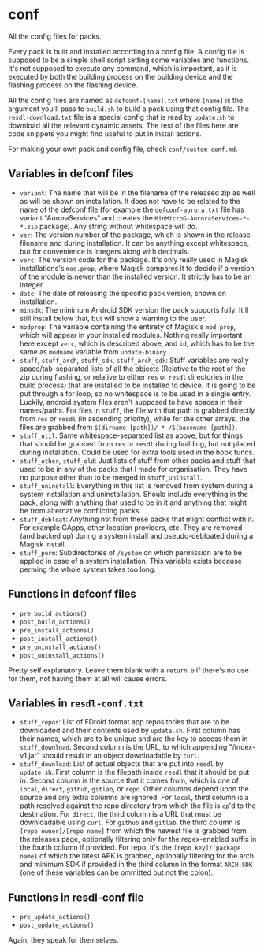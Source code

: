 # conf

All the config files for packs.

Every pack is built and installed according to a config file. A config file is
supposed to be a simple shell script setting some variables and functions. It's
not supposed to execute any command, which is important, as it is executed by
both the building process on the building device and the flashing process on
the flashing device.

All the config files are named as `defconf-[name].txt` where `[name]` is the
argument you'll pass to `build.sh` to build a pack using that config file.
The `resdl-download.txt` file is a special config that is read by `update.sh`
to download all the relevant dynamic assets.
The rest of the files here are code snippets you might find useful to put in
install actions.

For making your own pack and config file, check `conf/custom-conf.md`.

## Variables in defconf files

 - `variant`: The name that will be in the filename of the released zip as well
   as will be shown on installation. It does not have to be related to the name
   of the defconf file (for example the `defconf-aurora.txt` file has variant
   "AuroraServices" and creates the `MinMicroG-AuroraServices-*-*.zip` package).
   Any string without whitespace will do.
 - `ver`: The version number of the package, which is shown in the release
   filename and during installation. It can be anything except whitespace, but
   for convenience is integers along with decimals.
 - `verc`: The version code for the package. It's only really used in Magisk
   installations's `mod.prop`, where Magisk compares it to decide if a version
   of the module is newer than the installed version. It strictly has to be an
   integer.
 - `date`: The date of releasing the specific pack version, shown on
   installation.
 - `minsdk`: The minimum Android SDK version the pack supports fully. It'll
   still install below that, but will show a warning to the user.
 - `modprop`: The variable containing the entirety of Magisk's `mod.prop`,
   which will appear in your installed modules. Nothing really important here
   except `verc`, which is described above, and `id`, which has to be the same
   as `modname` variable from `update-binary`.
 - `stuff`, `stuff_arch`, `stuff_sdk`, `stuff_arch_sdk`: Stuff variables are
   really space/tab-separated lists of all the objects (Relative to the root of
   the zip during flashing, or relative to either `res` or `resdl` directories
   in the build process) that are installed to be installed to device. It is
   going to be put through a for loop, so no whitespace is to be used in a
   single entry. Luckily, android system files aren't supposed to have spaces
   in their names/paths. For files in `stuff`, the file with that path is
   grabbed directly from `res` or `resdl` (in ascending priority), while for
   the other arrays, the files are grabbed from
   `$(dirname [path])/-*-/$(basename [path])`.
 - `stuff_util`: Same whitespace-separated list as above, but for things that
   should be grabbed from `res` or `resdl` during building, but not placed
   during installation. Could be used for extra tools used in the hook funcs.
 - `stuff_other`, `stuff_old`: Just lists of stuff from other packs and stuff
   that used to be in any of the packs that I made for organisation. They have
   no purpose other than to be merged in `stuff_uninstall`.
 - `stuff_uninstall`: Everything in this list is removed from system during a
   system installation and uninstallation. Should include everything in the
   pack, along with anything that used to be in it and anything that might be
   from alternative conflicting packs.
 - `stuff_debloat`: Anything not from these packs that might conflict with it.
   For example GApps, other location providers, etc. They are removed (and
   backed up) during a system install and pseudo-debloated during a Magisk
   install.
 - `stuff_perm`: Subdirectories of `/system` on which permission are to be
   applied in case of a system installation. This variable exists because
   perming the whole system takes too long.

## Functions in defconf files

 - `pre_build_actions()`
 - `post_build_actions()`
 - `pre_install_actions()`
 - `post_install_actions()`
 - `pre_uninstall_actions()`
 - `post_uninstall_actions()`

Pretty self explanatory. Leave them blank with a `return 0` if there's no use
for them, not having them at all will cause errors.

## Variables in `resdl-conf.txt`

 - `stuff_repos`: List of FDroid format app repositories that are to be
   downloaded and their contents used by `update.sh`. First column has their
   names, which are to be unique and are the key to access them in
   `stuff_download`. Second column is the URL, to which appending "/index-v1.jar"
   should result in an object downloadable by `curl`.
 - `stuff_download`: List of actual objects that are put into `resdl` by
   `update.sh`. First column is the filepath inside `resdl` that it should be
   put in. Second column is the source that it comes from, which is one of
   `local`, `direct`, `github`, `gitlab`, or `repo`. Other columns depend upon
   the source and any extra columns are ignored. For `local`, third column is
   a path resolved against the repo directory from which the file is `cp`'d to
   the destination. For `direct`, the third column is a URL that must be
   downloadable using `curl`. For `github` and `gitlab`, the third column is
   `[repo owner]/[repo name]` from which the newest file is grabbed from the
   releases page, optionally filtering only for the regex-enabled suffix in the
   fourth column if provided. For repo, it's the `[repo key]/[package name]` of
   which the latest APK is grabbed, optionally filtering for the arch and minimum
   SDK if provided in the third column in the format `ARCH:SDK` (one of these
   variables can be ommitted but not the colon).

## Functions in resdl-conf file

 - `pre_update_actions()`
 - `post_update_actions()`

Again, they speak for themselves.
